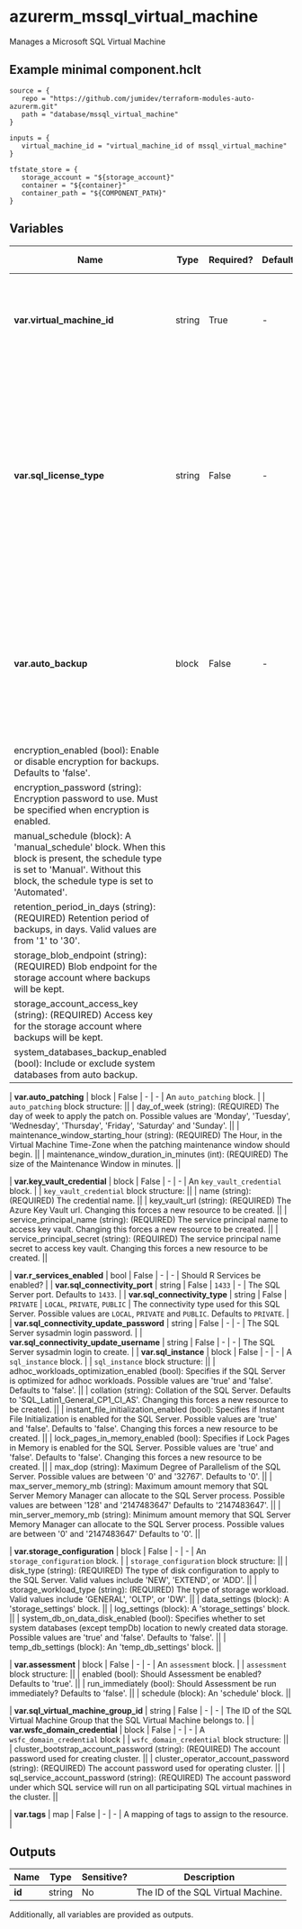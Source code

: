 # azurerm_mssql_virtual_machine

Manages a Microsoft SQL Virtual Machine

## Example minimal component.hclt

```hcl
source = {
   repo = "https://github.com/jumidev/terraform-modules-auto-azurerm.git" 
   path = "database/mssql_virtual_machine" 
}

inputs = {
   virtual_machine_id = "virtual_machine_id of mssql_virtual_machine" 
}

tfstate_store = {
   storage_account = "${storage_account}" 
   container = "${container}" 
   container_path = "${COMPONENT_PATH}" 
}

```

## Variables

| Name | Type | Required? |  Default  |  possible values |  Description |
| ---- | ---- | --------- |  ----------- | ----------- | ----------- |
| **var.virtual_machine_id** | string | True | -  |  -  |  The ID of the Virtual Machine. Changing this forces a new resource to be created. | 
| **var.sql_license_type** | string | False | -  |  `AHUB`, `DR`, `PAYG`  |  The SQL Server license type. Possible values are `AHUB` (Azure Hybrid Benefit), `DR` (Disaster Recovery), and `PAYG` (Pay-As-You-Go). Changing this forces a new resource to be created. | 
| **var.auto_backup** | block | False | -  |  -  |  An `auto_backup` block. This block can be added to an existing resource, but removing this block forces a new resource to be created. | | `auto_backup` block structure: || 
|   encryption_enabled (bool): Enable or disable encryption for backups. Defaults to 'false'. ||
|   encryption_password (string): Encryption password to use. Must be specified when encryption is enabled. ||
|   manual_schedule (block): A 'manual_schedule' block. When this block is present, the schedule type is set to 'Manual'. Without this block, the schedule type is set to 'Automated'. ||
|   retention_period_in_days (string): (REQUIRED) Retention period of backups, in days. Valid values are from '1' to '30'. ||
|   storage_blob_endpoint (string): (REQUIRED) Blob endpoint for the storage account where backups will be kept. ||
|   storage_account_access_key (string): (REQUIRED) Access key for the storage account where backups will be kept. ||
|   system_databases_backup_enabled (bool): Include or exclude system databases from auto backup. ||

| **var.auto_patching** | block | False | -  |  -  |  An `auto_patching` block. | | `auto_patching` block structure: || 
|   day_of_week (string): (REQUIRED) The day of week to apply the patch on. Possible values are 'Monday', 'Tuesday', 'Wednesday', 'Thursday', 'Friday', 'Saturday' and 'Sunday'. ||
|   maintenance_window_starting_hour (string): (REQUIRED) The Hour, in the Virtual Machine Time-Zone when the patching maintenance window should begin. ||
|   maintenance_window_duration_in_minutes (int): (REQUIRED) The size of the Maintenance Window in minutes. ||

| **var.key_vault_credential** | block | False | -  |  -  |  An `key_vault_credential` block. | | `key_vault_credential` block structure: || 
|   name (string): (REQUIRED) The credential name. ||
|   key_vault_url (string): (REQUIRED) The Azure Key Vault url. Changing this forces a new resource to be created. ||
|   service_principal_name (string): (REQUIRED) The service principal name to access key vault. Changing this forces a new resource to be created. ||
|   service_principal_secret (string): (REQUIRED) The service principal name secret to access key vault. Changing this forces a new resource to be created. ||

| **var.r_services_enabled** | bool | False | -  |  -  |  Should R Services be enabled? | 
| **var.sql_connectivity_port** | string | False | `1433`  |  -  |  The SQL Server port. Defaults to `1433`. | 
| **var.sql_connectivity_type** | string | False | `PRIVATE`  |  `LOCAL`, `PRIVATE`, `PUBLIC`  |  The connectivity type used for this SQL Server. Possible values are `LOCAL`, `PRIVATE` and `PUBLIC`. Defaults to `PRIVATE`. | 
| **var.sql_connectivity_update_password** | string | False | -  |  -  |  The SQL Server sysadmin login password. | 
| **var.sql_connectivity_update_username** | string | False | -  |  -  |  The SQL Server sysadmin login to create. | 
| **var.sql_instance** | block | False | -  |  -  |  A `sql_instance` block. | | `sql_instance` block structure: || 
|   adhoc_workloads_optimization_enabled (bool): Specifies if the SQL Server is optimized for adhoc workloads. Possible values are 'true' and 'false'. Defaults to 'false'. ||
|   collation (string): Collation of the SQL Server. Defaults to 'SQL_Latin1_General_CP1_CI_AS'. Changing this forces a new resource to be created. ||
|   instant_file_initialization_enabled (bool): Specifies if Instant File Initialization is enabled for the SQL Server. Possible values are 'true' and 'false'. Defaults to 'false'. Changing this forces a new resource to be created. ||
|   lock_pages_in_memory_enabled (bool): Specifies if Lock Pages in Memory is enabled for the SQL Server. Possible values are 'true' and 'false'. Defaults to 'false'. Changing this forces a new resource to be created. ||
|   max_dop (string): Maximum Degree of Parallelism of the SQL Server. Possible values are between '0' and '32767'. Defaults to '0'. ||
|   max_server_memory_mb (string): Maximum amount memory that SQL Server Memory Manager can allocate to the SQL Server process. Possible values are between '128' and '2147483647' Defaults to '2147483647'. ||
|   min_server_memory_mb (string): Minimum amount memory that SQL Server Memory Manager can allocate to the SQL Server process. Possible values are between '0' and '2147483647' Defaults to '0'. ||

| **var.storage_configuration** | block | False | -  |  -  |  An `storage_configuration` block. | | `storage_configuration` block structure: || 
|   disk_type (string): (REQUIRED) The type of disk configuration to apply to the SQL Server. Valid values include 'NEW', 'EXTEND', or 'ADD'. ||
|   storage_workload_type (string): (REQUIRED) The type of storage workload. Valid values include 'GENERAL', 'OLTP', or 'DW'. ||
|   data_settings (block): A 'storage_settings' block. ||
|   log_settings (block): A 'storage_settings' block. ||
|   system_db_on_data_disk_enabled (bool): Specifies whether to set system databases (except tempDb) location to newly created data storage. Possible values are 'true' and 'false'. Defaults to 'false'. ||
|   temp_db_settings (block): An 'temp_db_settings' block. ||

| **var.assessment** | block | False | -  |  -  |  An `assessment` block. | | `assessment` block structure: || 
|   enabled (bool): Should Assessment be enabled? Defaults to 'true'. ||
|   run_immediately (bool): Should Assessment be run immediately? Defaults to 'false'. ||
|   schedule (block): An 'schedule' block. ||

| **var.sql_virtual_machine_group_id** | string | False | -  |  -  |  The ID of the SQL Virtual Machine Group that the SQL Virtual Machine belongs to. | 
| **var.wsfc_domain_credential** | block | False | -  |  -  |  A `wsfc_domain_credential` block | | `wsfc_domain_credential` block structure: || 
|   cluster_bootstrap_account_password (string): (REQUIRED) The account password used for creating cluster. ||
|   cluster_operator_account_password (string): (REQUIRED) The account password used for operating cluster. ||
|   sql_service_account_password (string): (REQUIRED) The account password under which SQL service will run on all participating SQL virtual machines in the cluster. ||

| **var.tags** | map | False | -  |  -  |  A mapping of tags to assign to the resource. | 



## Outputs

| Name | Type | Sensitive? | Description |
| ---- | ---- | --------- | --------- |
| **id** | string | No  | The ID of the SQL Virtual Machine. | 

Additionally, all variables are provided as outputs.
